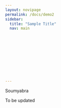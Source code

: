 ```yaml
---
layout: novipage
permalink: /docs/demo2
sidebar:
  title: "Sample Title"
  nav: main











---
```

Soumyabra

To be updated
